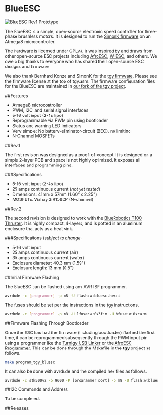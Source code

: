 BlueESC
=======

![BlueESC Rev1 Prototype](https://github.com/bluerobotics/BlueESC/images/blueesc-rev1-1.jpg "BlueESC Rev1 Prototype")

The BlueESC is a simple, open-source electronic speed controller for three-phase brushless motors. It is designed to run the [SimonK firmware](http://github.com/sim-/tgy) on an Atmega8 microcontroller.

The hardware is licensed under GPLv3. It was inspired by and draws from other open-source ESC projects including [AfroESC](https://code.google.com/p/afrodevices/), [WiiESC](https://code.google.com/p/wii-esc/), and others. We owe a big thanks to everyone who has shared their open-source ESC designs and firmware.

We also thank Bernhard Konze and SimonK for the [tgy firmware](http://github.com/sim-/tgy). Please see the firmware license at the top of [tgy.asm](https://github.com/bluerobotics/tgy/blob/master/tgy.asm). The firmware configuration files for the BlueESC are maintained in [our fork of the tgy project](http://github.com/bluerobotics/tgy).

##Features

* Atmega8 microcontroller
* PWM, I2C, and serial signal interfaces
* 5-16 volt input (2-4s lipo)
* Reprogrammable via PWM pin using bootloader
* Status and warning LED indicators
* Very simple: No battery-eliminator-circuit (BEC), no limiting
* N-Channel MOSFETs

##Rev.1

The first revision was designed as a proof-of-concept. It is designed on a simple 2-layer PCB and space is not highly optimized. It exposes all interfaces and programming pins.

###Specifications

* 5-16 volt input (2-4s lipo)
* 25 amps continuous current (*not yet tested*)
* Dimensions: 41mm x 57mm (1.60" x 2.25")
* MOSFETs: Vishay SiR158DP (N-channel)

##Rev.2

The second revision is designed to work with the [BlueRobotics T100 Thruster](http://www.bluerobotics.com/thruster/). It is highly compact, 4-layers, and is potted in an aluminum enclosure that acts as a heat sink. 

###Specifications (*subject to change*)

* 5-16 volt input
* 25 amps continuous current (air)
* 35 amps continuous current (water)
* Enclosure diameter: 40.3 mm (1.59")
* Enclosure length: 13 mm (0.5")

##Initial Firmware Flashing

The BlueESC can be flashed using any AVR ISP programmer.

```bash
avrdude -c [programmer] -p m8 -U flash:w:bluesc.hex:i 
```

The fuses should be set per the instructions in the [tgy](http://github.com/sim-/tgy) instructions.

```bash
avrdude -c [programmer] -p m8 -U lfuse:w:0x3f:m -U hfuse:w:0xca:m
```

##Firmware Flashing Through Bootloader

Once the ESC has had the firmware (including bootloader) flashed the first time, it can be reprogrammed subsequently through the PWM input pin using a programmer like the [Turnigy USB Linker](http://www.hobbyking.com/hobbyking/store/__10628__turnigy_usb_linker_for_aquastar_super_brain.html) or the [AfroESC Programmer](http://www.hobbyking.com/hobbyking/store/__39437__afro_esc_usb_programming_tool.html). This can be done through the Makefile in the **tgy** project as follows.

```bash
make program_tgy_bluesc
```

It can also be done with avrdude and the compiled hex files as follows.

```bash
avrdude -c stk500v2 -b 9600 -P [programmer port] -p m8 -U flash:w:bluesc.hex:i
```

##I2C Commands and Address

To be completed.

##Releases
